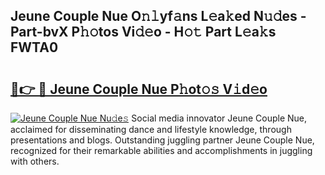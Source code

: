 ## Jeune Couple Nue O𝚗𝚕yf𝚊ns L𝚎a𝚔ed N𝚞𝚍es - Part-bvX P𝚑𝚘tos Vi𝚍𝚎o - H𝚘𝚝 Part L𝚎a𝚔s FWTA0

# <h2><a href="http://kf6mu0.oniu.top/?m=Jeune+Couple+Nue">🔗👉 🔴 Jeune Couple Nue P𝚑ot𝚘𝚜 V𝚒d𝚎o</a></h2>

[![Jeune Couple Nue Nu𝚍e𝚜](https://i.imgur.com/0qMVB7G.gif)](http://kf6mu0.oniu.top/?m=Jeune+Couple+Nue)
Social media innovator Jeune Couple Nue, acclaimed for disseminating dance and lifestyle knowledge, through presentations and blogs. Outstanding juggling partner Jeune Couple Nue, recognized for their remarkable abilities and accomplishments in juggling with others.  
